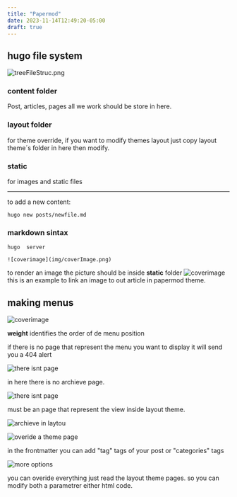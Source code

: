 ```yaml
---
title: "Papermod"
date: 2023-11-14T12:49:20-05:00
draft: true
---
```


## hugo file system

![treeFileStruc.png](img\treeFileStruc.png)
###  content folder
Post, articles, pages all we work should be store in here.
###  layout folder
for theme override, if you want to modify themes layout just copy layout theme´s folder in here then modify.
### static
for images and static files

---
to add a new content:

```
hugo new posts/newfile.md

```


### markdown sintax

```
hugo  server

```

```
![coverimage](img/coverImage.png)
```

to render an image the picture should be inside **static** folder
![coverimage](img/coverImage.png)
this is an example to link an image to out article in papermod theme.


## making menus

![coverimage](img/makingMenu.png)

**weight** identifies the order of de menu position

if there is no page that represent the menu you want to display it will send you a 404 alert

![there isnt page](img/noPage.png)

in here there is no archieve page.

![there isnt page](img/createApage.png)

must be an page that represent the view inside layout theme.

![archieve in laytou](img/archieveInlayout.png)

![overide a theme page](img/overideAthemePage.png)


in the frontmatter you can add "tag" tags of your post 
or "categories" tags

![more options](img/configFileMoreOptions.png)

you can overide everything just read the layout theme pages. so you can modify both a parametrer either html code.











